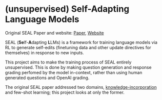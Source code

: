 # (unsupervised) Self-Adapting Language Models

Original SEAL Paper and website: [Paper](https://arxiv.org/abs/2506.10943), [Website](https://jyopari.github.io/posts/seal)



SEAL (**Se**lf-**A**dapting **L**LMs) is a framework for training language models via RL to generate self-edits (finetuning data and other update directives for themselves) in response to new inputs. 

This project aims to make the training process of SEAL entirely unsupervised.
This is done by making question generation and response grading perfomed by the model in-context, rather than using human generated questions and OpenAI grading.


The original SEAL paper addressed two domains, [knowledge-incorporation](knowledge-incorporation) and few-shot learning; this project looks at only the former.
